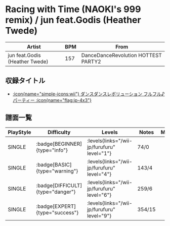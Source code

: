 # Racing with Time (NAOKI's 999 remix) / jun feat.Godis (Heather Twede)

|Artist|BPM|From|
|------|---|----|
|jun feat.Godis (Heather Twede)|157|DanceDanceRevolution HOTTEST PARTY2|

## 収録タイトル

- [:icon{name="simple-icons:wii"} ダンスダンスレボリューション フルフル♪パーティー :icon{name="flag:jp-4x3"}](/wii-jp/furufuru)

## 譜面一覧

|PlayStyle|Difficulty|Levels|Notes|Movie|
|---------|----------|------|-----|-----|
|SINGLE| :badge[BEGINNER]{type="info"}| :levels{links="/wii-jp/furufuru" level="1"}|74/0||
|SINGLE| :badge[BASIC]{type="warning"}| :levels{links="/wii-jp/furufuru" level="4"}|143/4||
|SINGLE| :badge[DIFFICULT]{type="danger"}| :levels{links="/wii-jp/furufuru" level="6"}|259/6||
|SINGLE| :badge[EXPERT]{type="success"}| :levels{links="/wii-jp/furufuru" level="9"}|354/15||
